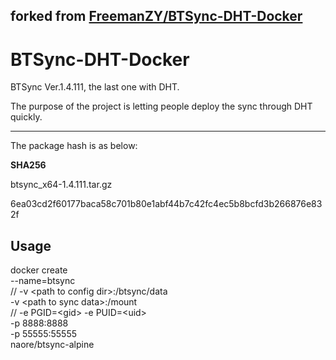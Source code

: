 ## forked from [FreemanZY/BTSync-DHT-Docker](https://github.com/FreemanZY/BTSync-DHT-Docker)

# BTSync-DHT-Docker
BTSync Ver.1.4.111, the last one with DHT.

The purpose of the project is letting people deploy the sync through DHT quickly.

---

The package hash is as below:

**SHA256**

btsync_x64-1.4.111.tar.gz

6ea03cd2f60177baca58c701b80e1abf44b7c42fc4ec5b8bcfd3b266876e832f


## Usage
docker create \
	--name=btsync \
//	-v \<path to config dir\>:/btsync/data \
	-v \<path to sync data\>:/mount \
//	-e PGID=\<gid\> -e PUID=\<uid\> \
	-p 8888:8888 \
	-p 55555:55555 \
	naore/btsync-alpine
